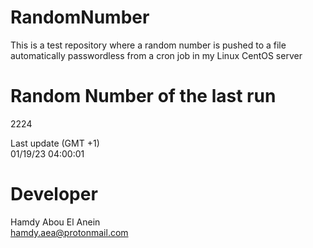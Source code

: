 # RandomNumber    
This is a test repository where a random number is pushed to a file automatically passwordless from a cron job in my Linux CentOS server    
# Random Number of the last run   
2224
      
Last update (GMT +1)    
01/19/23 04:00:01
# Developer    
Hamdy Abou El Anein   
hamdy.aea@protonmail.com
